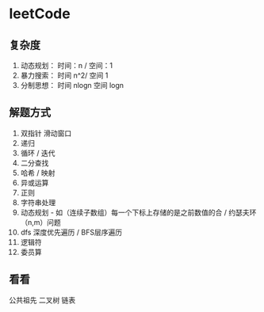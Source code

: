 # leetCode

## 复杂度

01. 动态规划： 时间：n / 空间：1
02. 暴力搜索： 时间 n^2/ 空间 1
03. 分制思想： 时间 nlogn 空间 logn

## 解题方式

01. 双指针 滑动窗口
02. 递归
03. 循环 / 迭代
04. 二分查找
05. 哈希 / 映射
06. 异或运算
07. 正则
08. 字符串处理
09. 动态规划 - 如（连续子数组）每一个下标上存储的是之前数值的合 / 约瑟夫环（n,m）问题
10. dfs 深度优先遍历 / BFS层序遍历
11. 逻辑符
12. 委员算

## 看看

公共祖先
二叉树
链表
